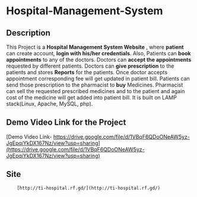 # Hospital-Management-System

## Description

This Project is a **Hospital Management System Website** , where **patient** can create account, **login with his/her credentials**. Also, Patients can **book appointments** to any of the doctors. Doctors can **accept the appointments** requested by different patients. Doctors can **give prescription** to the patients and stores **Reports** for the patients. Once doctor  accepts appointment corresponding fee will get updated in patient bill. Patients can send those prescription to the pharmacist to **buy** Medicines. Pharmacist can sell the requested prescribed medicines and  to the patient and again cost of the medicine will get added into patient bill.
It is built on LAMP stack(Linux, Apache, MySQL, php).

## Demo Video Link for the Project

[Demo Video Link- https://drive.google.com/file/d/1VBqF6QDoONeAW5yz-JgEpqiYkDX167Nz/view?usp=sharing](https://drive.google.com/file/d/1VBqF6QDoONeAW5yz-JgEpqiYkDX167Nz/view?usp=sharing)


## Site
```
	[http://ti-hospital.rf.gd/](http://ti-hospital.rf.gd/)
```
